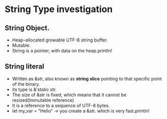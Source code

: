 # String Type investigation

## String Object.
* Heap-allocated growable UTF-8 string buffer.
* Mutable.
* String is a pointer, with data on the heap.println!

## String literal
* Written as &str, also known as **string slice** pointing to that specific point of the binary.
* its type is &'static str. 
* The size of &str is fixed, which means that it cannot be resized(Immutable reference)
* It is a reference to a sequence of UTF-8 bytes.
* let my_var = "Hello" -> you create a &str. which is very fast.println!
